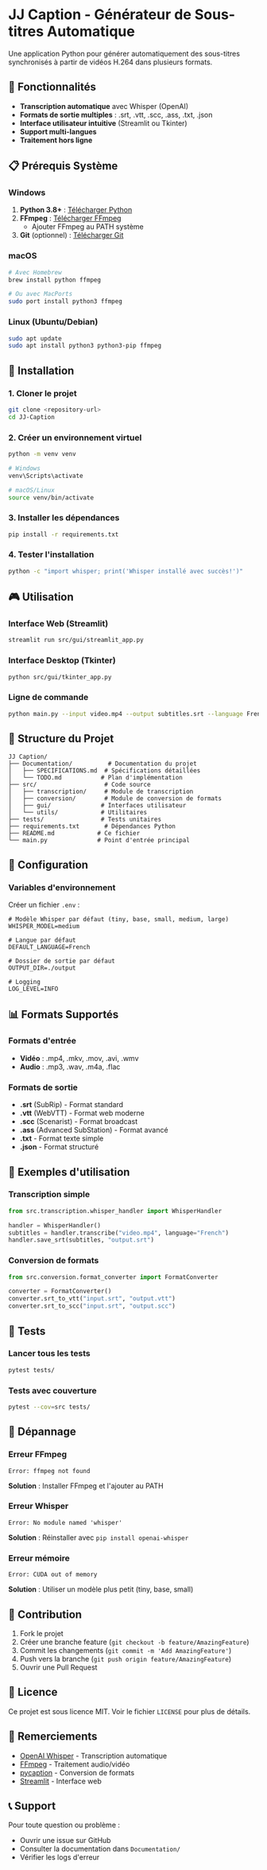 # JJ Caption - Générateur de Sous-titres Automatique

Une application Python pour générer automatiquement des sous-titres synchronisés à partir de vidéos H.264 dans plusieurs formats.

## 🎯 Fonctionnalités

- **Transcription automatique** avec Whisper (OpenAI)
- **Formats de sortie multiples** : .srt, .vtt, .scc, .ass, .txt, .json
- **Interface utilisateur intuitive** (Streamlit ou Tkinter)
- **Support multi-langues**
- **Traitement hors ligne**

## 📋 Prérequis Système

### Windows
1. **Python 3.8+** : [Télécharger Python](https://www.python.org/downloads/)
2. **FFmpeg** : [Télécharger FFmpeg](https://ffmpeg.org/download.html)
   - Ajouter FFmpeg au PATH système
3. **Git** (optionnel) : [Télécharger Git](https://git-scm.com/)

### macOS
```bash
# Avec Homebrew
brew install python ffmpeg

# Ou avec MacPorts
sudo port install python3 ffmpeg
```

### Linux (Ubuntu/Debian)
```bash
sudo apt update
sudo apt install python3 python3-pip ffmpeg
```

## 🚀 Installation

### 1. Cloner le projet
```bash
git clone <repository-url>
cd JJ-Caption
```

### 2. Créer un environnement virtuel
```bash
python -m venv venv

# Windows
venv\Scripts\activate

# macOS/Linux
source venv/bin/activate
```

### 3. Installer les dépendances
```bash
pip install -r requirements.txt
```

### 4. Tester l'installation
```bash
python -c "import whisper; print('Whisper installé avec succès!')"
```

## 🎮 Utilisation

### Interface Web (Streamlit)
```bash
streamlit run src/gui/streamlit_app.py
```

### Interface Desktop (Tkinter)
```bash
python src/gui/tkinter_app.py
```

### Ligne de commande
```bash
python main.py --input video.mp4 --output subtitles.srt --language French
```

## 📁 Structure du Projet

```
JJ Caption/
├── Documentation/          # Documentation du projet
│   ├── SPECIFICATIONS.md  # Spécifications détaillées
│   └── TODO.md           # Plan d'implémentation
├── src/                   # Code source
│   ├── transcription/     # Module de transcription
│   ├── conversion/        # Module de conversion de formats
│   ├── gui/              # Interfaces utilisateur
│   └── utils/            # Utilitaires
├── tests/                # Tests unitaires
├── requirements.txt       # Dépendances Python
├── README.md            # Ce fichier
└── main.py              # Point d'entrée principal
```

## 🔧 Configuration

### Variables d'environnement
Créer un fichier `.env` :
```env
# Modèle Whisper par défaut (tiny, base, small, medium, large)
WHISPER_MODEL=medium

# Langue par défaut
DEFAULT_LANGUAGE=French

# Dossier de sortie par défaut
OUTPUT_DIR=./output

# Logging
LOG_LEVEL=INFO
```

## 📊 Formats Supportés

### Formats d'entrée
- **Vidéo** : .mp4, .mkv, .mov, .avi, .wmv
- **Audio** : .mp3, .wav, .m4a, .flac

### Formats de sortie
- **.srt** (SubRip) - Format standard
- **.vtt** (WebVTT) - Format web moderne
- **.scc** (Scenarist) - Format broadcast
- **.ass** (Advanced SubStation) - Format avancé
- **.txt** - Format texte simple
- **.json** - Format structuré

## 🎯 Exemples d'utilisation

### Transcription simple
```python
from src.transcription.whisper_handler import WhisperHandler

handler = WhisperHandler()
subtitles = handler.transcribe("video.mp4", language="French")
handler.save_srt(subtitles, "output.srt")
```

### Conversion de formats
```python
from src.conversion.format_converter import FormatConverter

converter = FormatConverter()
converter.srt_to_vtt("input.srt", "output.vtt")
converter.srt_to_scc("input.srt", "output.scc")
```

## 🧪 Tests

### Lancer tous les tests
```bash
pytest tests/
```

### Tests avec couverture
```bash
pytest --cov=src tests/
```

## 🐛 Dépannage

### Erreur FFmpeg
```
Error: ffmpeg not found
```
**Solution** : Installer FFmpeg et l'ajouter au PATH

### Erreur Whisper
```
Error: No module named 'whisper'
```
**Solution** : Réinstaller avec `pip install openai-whisper`

### Erreur mémoire
```
Error: CUDA out of memory
```
**Solution** : Utiliser un modèle plus petit (tiny, base, small)

## 🤝 Contribution

1. Fork le projet
2. Créer une branche feature (`git checkout -b feature/AmazingFeature`)
3. Commit les changements (`git commit -m 'Add AmazingFeature'`)
4. Push vers la branche (`git push origin feature/AmazingFeature`)
5. Ouvrir une Pull Request

## 📝 Licence

Ce projet est sous licence MIT. Voir le fichier `LICENSE` pour plus de détails.

## 🙏 Remerciements

- [OpenAI Whisper](https://github.com/openai/whisper) - Transcription automatique
- [FFmpeg](https://ffmpeg.org/) - Traitement audio/vidéo
- [pycaption](https://github.com/pbs/pycaption) - Conversion de formats
- [Streamlit](https://streamlit.io/) - Interface web

## 📞 Support

Pour toute question ou problème :
- Ouvrir une issue sur GitHub
- Consulter la documentation dans `Documentation/`
- Vérifier les logs d'erreur 
